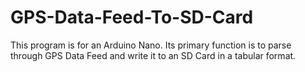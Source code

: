 # GPS-Data-Feed-To-SD-Card
This program is for an Arduino Nano. Its primary function is to parse through GPS Data Feed and write it to an SD Card  in a tabular format.
